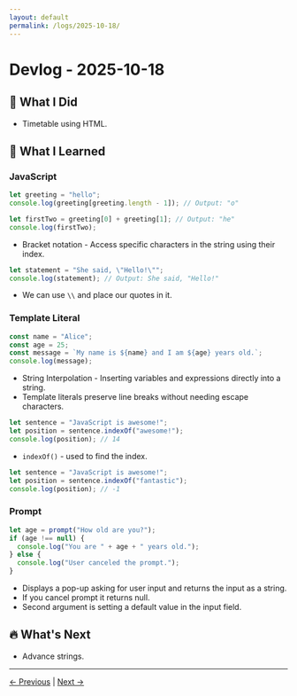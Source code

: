 ```yaml
---
layout: default
permalink: /logs/2025-10-18/
---
```


# Devlog - 2025-10-18

## 🚀 What I Did

- Timetable using HTML.

## 🧠 What I Learned

### JavaScript

```JavaScript
let greeting = "hello";
console.log(greeting[greeting.length - 1]); // Output: "o"

let firstTwo = greeting[0] + greeting[1]; // Output: "he"
console.log(firstTwo);
```

- Bracket notation - Access specific characters in the string using their index.

```JavaScript
let statement = "She said, \"Hello!\"";
console.log(statement); // Output: She said, "Hello!"
```

- We can use `\\` and place our quotes in it.

### Template Literal

```JavaScript
const name = "Alice";
const age = 25;
const message = `My name is ${name} and I am ${age} years old.`;
console.log(message);
```

- String Interpolation - Inserting variables and expressions directly into a string.
- Template literals preserve line breaks without needing escape characters.

```JavaScript
let sentence = "JavaScript is awesome!";
let position = sentence.indexOf("awesome!");
console.log(position); // 14
```

- `indexOf()` - used to find the index.

```JavaScript
let sentence = "JavaScript is awesome!";
let position = sentence.indexOf("fantastic");
console.log(position); // -1
```

### Prompt

```JavaScript
let age = prompt("How old are you?");
if (age !== null) {
  console.log("You are " + age + " years old.");
} else {
  console.log("User canceled the prompt.");
}
```

- Displays a pop-up asking for user input and returns the input as a string.
- If you cancel prompt it returns null.
- Second argument is setting a default value in the input field.

## 🔥 What's Next

- Advance strings.

---

[← Previous]({{site.baseurl}}/logs/2025-10-12/) | [Next →]({{site.baseurl}}/logs/2025-10-23/)
